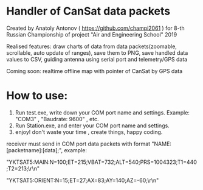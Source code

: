 # Handler of CanSat data packets
Created by Anatoly Antonov ( https://github.com/champi2061 ) for 8-th Russian Championship of project "Air and Engineering School" 2019

Realised features: draw charts of data from data packets(zoomable, scrollable, auto update of ranges), save them to PNG, save handled data values to CSV,  guiding antenna using serial port and telemetry/GPS data

Coming soon: realtime offline map with pointer of CanSat by GPS data

# How to use:
1) Run test.exe, write down your COM port name and settings. Example: "COM3" , "Baudrate: 9600" , etc.
2) Run Station.exe, and enter your COM port name and settings.
3) enjoy! don't waste your time , create things, happy coding.

receiver must send in COM port data packets with format "NAME:[packetname]:[data];", example:

"YKTSAT5:MAIN:N=100;ET=215;VBAT=732;ALT=540;PRS=1004323;T1=440;T2=213;\r\n"

"YKTSAT5:ORIENT:N=15;ET=27;AX=83;AY=140;AZ=-60;\r\n"

